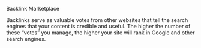 Backlink Marketplace

Backlinks serve as valuable votes from other websites that tell the search engines that your content is credible and useful. 
The higher the number of these “votes” you manage, the higher your site will rank in Google and other search engines.
